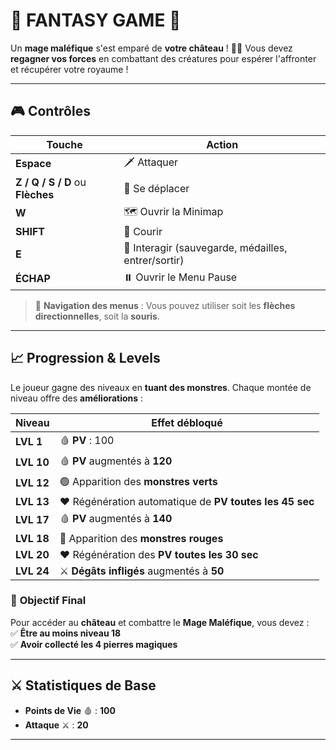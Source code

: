 # 🏰 **FANTASY GAME** 🏰

Un **mage maléfique** s'est emparé de **votre château** ! 🧙‍♂️ Vous devez **regagner vos forces** en combattant des créatures pour espérer l'affronter et récupérer votre royaume !

---

## 🎮 **Contrôles**

| **Touche**        | **Action** |
|-------------------|-----------|
| **Espace**       | 🗡️ Attaquer |
| **Z / Q / S / D** ou **Flèches** | 🚶 Se déplacer |
| **W**            | 🗺️ Ouvrir la Minimap |
| **SHIFT**        | 🏃 Courir |
| **E**            | 🔄 Interagir (sauvegarde, médailles, entrer/sortir) |
| **ÉCHAP**        | ⏸️ Ouvrir le Menu Pause |

> 📌 **Navigation des menus** : Vous pouvez utiliser soit les **flèches directionnelles**, soit la **souris**.

---

## 📈 **Progression & Levels**

Le joueur gagne des niveaux en **tuant des monstres**. Chaque montée de niveau offre des **améliorations** :

| **Niveau** | **Effet débloqué** |
|------------|-------------------|
| **LVL 1**  | 🩸 **PV** : 100 | ⚔️ **Attaque** : 20 |
| **LVL 10** | 🩸 **PV** augmentés à **120** |
| **LVL 12** | 🟢 Apparition des **monstres verts** |
| **LVL 13** | ❤️ Régénération automatique de **PV toutes les 45 sec** |
| **LVL 17** | 🩸 **PV** augmentés à **140** |
| **LVL 18** | 🔴 Apparition des **monstres rouges** |
| **LVL 20** | ❤️ Régénération des **PV toutes les 30 sec** |
| **LVL 24** | ⚔️ **Dégâts infligés** augmentés à **50** |

### 🎯 **Objectif Final**
Pour accéder au **château** et combattre le **Mage Maléfique**, vous devez :  
✅ **Être au moins niveau 18**  
✅ **Avoir collecté les 4 pierres magiques**  

---

## ⚔️ **Statistiques de Base**  

- **Points de Vie** 🩸 : **100**  
- **Attaque** ⚔️ : **20**  

---
